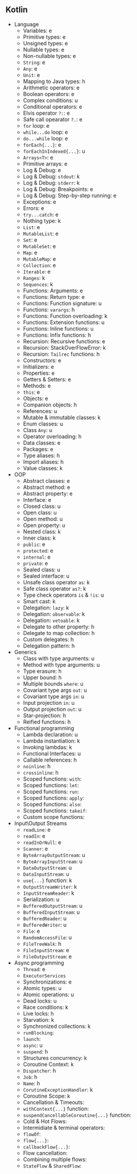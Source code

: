 ## Kotlin
- Language
    - Variables: e
    - Primitive types: e
    - Unsigned types: e
    - Nullable types: e
    - Non-nullable types: e
    - `String`: e
    - `Any`: e
    - `Unit`: e
    - Mapping to Java types: h
    - Arithmetic operators: e
    - Boolean operators: e
    - Complex conditions: u
    - Conditional operators: e
    - Elvis operator `?:`: e
    - Safe call opearator `?.`: e
    - `for` loop: e
    - `while...do` loop: e
    - `do...while` loop: e
    - `forEach{...}`: e
    - `forEachInIndexed{...}`: u
    - `Arrays<T>`: e
    - Primitive arrays: e
    - Log & Debug: e
    - Log & Debug: `stdout`: k
    - Log & Debug: `stderr`: k
    - Log & Debug: Breakpoints: e
    - Log & Debug: Step-by-step running: e
    - Exceptions: e
    - Errors: e
    - `try...catch`: e
    - Nothing type: k
    - `List`: e
    - `MutableList`: e
    - `Set`: e
    - `MutableSet`: e
    - `Map`: e
    - `MutableMap`: e
    - `Collection`: e
    - `Iterable`: e
    - `Ranges`: k
    - `Sequences`: k
    - Functions: Arguments: e
    - Functions: Return type: e
    - Functions: Function signature: u
    - Functions: `varargs`: h
    - Functions: Function overloading: k
    - Functions: Extension functions: u
    - Functions: Inline functions: u
    - Functions: Infix functions: h
    - Recursion: Recursive functions: e
    - Recursion: StackOverFlowError: k
    - Recursion: `Tailrec` functions: h
    - Constructors: e
    - Initializers: e
    - Properties: e
    - Getters & Setters: e
    - Methods: e
    - `this`: e
    - Objects: e
    - Companion objects: h
    - References: u
    - Mutable & immutable classes: k
    - Enum classes: u
    - Class `Any`: u
    - Operator overloading: h
    - Data classes: e
    - Packages: e
    - Type aliases: h
    - Import aliases: h
    - Value classes: k
- OOP
    - Abstract classes: e
    - Abstract method: e
    - Abstract property: e
    - Interface: e
    - Closed class: u
    - Open class: u
    - Open method: u
    - Open property: u
    - Nested class: k
    - Inner class: k
    - `public`: e
    - `protected`: e
    - `internal`: e
    - `private`: e
    - Sealed class: u
    - Sealed interface: u
    - Unsafe class operator `as`: k
    - Safe class operator `as?`: k
    - Type check operators `is` & `!is`: u
    - Smart cast: k
    - Delegation: `lazy`: k
    - Delegation: `observable`: k
    - Delegation: `vetoable`: k
    - Delegate to other property: h
    - Delegate to map collection: h
    - Custom delegates: h
    - Delegation pattern: h
- Generics
    - Class with type arguments: u
    - Method with type arguments: u
    - Type erasure: h
    - Upper bound: h
    - Multiple bounds `where`: u
    - Covariant type args `out`: u
    - Covariant type args `in`: u
    - Input projection `in`: u
    - Output projection `out`: u
    - Star-projection: h
    - Reified functions: h
- Functional programming
    - Lambda declaration: u
    - Lambda instantiation: k
    - Invoking lambdas: k
    - Functional Interfaces: u
    - Callable references: h
    - `noinline`: h
    - `crossinline`: h
    - Scoped functions: `with`:
    - Scoped functions: `let`: 
    - Scoped functions: `run`:
    - Scoped functions: `apply`: 
    - Scoped functions: `also`:
    - Scoped functions: `takeif`:
    - Custom scope functions: 
- Input\Output Streams
    - `readLine`: e
    - `readIn`: e
    - `readInOrNull`: e
    - `Scanner`: e
    - `ByteArrayOutputStream`: u
    - `ByteArrayInputStream`: u
    - `DataOutputStream`: u
    - `DataInputStream`: u
    - `use{...}` function: k
    - `OutputStreamWriter`: k
    - `InputStreamReader`: k
    - Serialization: u
    - `BufferedOutputStream`: u 
    - `BufferedInputStream`: u
    - `BufferedReader`: u
    - `BufferedWriter`: u
    - `File`: e
    - `RandomAccessFile`: u
    - `FileTreeWalk`: h
    - `FileInputStream`: e
    - `FileOutputStream`: e
- Async programming
    - `Thread`: e
    - `ExecutorServices`
    - Synchronizations: e
    - Atomic types: u
    - Atomic operations: u
    - Dead locks: u
    - Race conditions: k
    - Live locks: h
    - Starvation: k
    - Synchronized collections: k
    - `runBlocking`:
    - `launch`: 
    - `async`: u
    - `suspend`: h
    - Structures concurrency: k
    - Coroutine Context: k
    - `Dispatcher`: h
    - `Job`: h
    - `Name`: h
    - `CorutineExceptionHandler`: k
    - Coroutine Scope: k
    - Cancellation & Timeouts:
    - `withContext{...}` function:
    - `suspendCancellableCoroutine{...}` function: 
    - Cold & Hot Flows:
    - Intermidiate & terminal operators:
    - `flowOf`:
    - `flow{...}`:
    - `callbackFlow{...}`:
    - Flow cancellation:
    - Combining multiple flows:
    - `StateFlow` & `SharedFlow`: